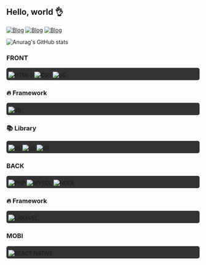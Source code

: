 ## Hello, world 👌


[![Blog](https://img.shields.io/badge/LinkedIn-0077B5?style=for-the-badge&logo=linkedin&logoColor=white)](https://www.linkedin.com/in/davivoltas) [![Blog](https://img.shields.io/badge/Gmail-D14836?style=for-the-badge&logo=gmail&logoColor=white)](mailto:davivoltas@gmail.com) [![Blog](https://img.shields.io/badge/dev.to-0A0A0A?style=for-the-badge&logo=dev.to&logoColor=white)](https://davivoltas.dev) 

![Anurag's GitHub stats](https://github-readme-stats.vercel.app/api?username=davivoltas&show_icons=true&theme=dark)

### FRONT

<div style="background-color:#333; padding: 5px; padding-top: 10px; border-radius: 5px; margin-bottom: 10px">
<img src="https://img.shields.io/badge/HTML5-E34F26?style=for-the-badge&logo=html5&logoColor=white" alt="HTML5">
<img src="https://img.shields.io/badge/CSS3-1572B6?style=for-the-badge&logo=css3&logoColor=white" alt="CSS">
<img src="https://img.shields.io/badge/JavaScript-F7DF1E?style=for-the-badge&logo=javascript&logoColor=black" alt="JS">
</div>

### 🔥 Framework

<div style="background-color:#333; padding: 5px; padding-top: 10px; border-radius: 5px; margin-bottom: 10px">
<img src="https://img.shields.io/badge/Vue.js-35495E?style=for-the-badge&logo=vue.js&logoColor=4FC08D" alt="JS">
</div>

### 📚 Library


<div style="background-color:#333; padding: 5px; padding-top: 10px; border-radius: 5px; margin-bottom: 20px">
<img src="https://img.shields.io/badge/jQuery-0769AD?style=for-the-badge&logo=jquery&logoColor=white" alt="JS">
<img src="https://img.shields.io/badge/Bootstrap-563D7C?style=for-the-badge&logo=bootstrap&logoColor=white" alt="JS">
<img src="https://img.shields.io/badge/Tailwind_CSS-38B2AC?style=for-the-badge&logo=tailwind-css&logoColor=white" alt="JS">
</div>

### BACK

<div style="background-color:#333; padding: 5px; padding-top: 10px; border-radius: 5px; margin-bottom: 20px">
<img src="https://img.shields.io/badge/PHP-777BB4?style=for-the-badge&logo=php&logoColor=white" alt="PHP">
<img src="https://img.shields.io/badge/MySQL-00000F?style=for-the-badge&logo=mysql&logoColor=white" alt="MYSQL">
<img src="https://img.shields.io/badge/Node.js-43853D?style=for-the-badge&logo=node.js&logoColor=white" alt="NODE">
</div>

### 🔥 Framework


<div style="background-color:#333; padding: 5px; padding-top: 10px; border-radius: 5px; margin-bottom: 20px">
<img src="https://img.shields.io/badge/Laravel-FF2D20?style=for-the-badge&logo=laravel&logoColor=white" alt="LARAVEL">
</div>

### MOBI

<div style="background-color:#333; padding: 5px; padding-top: 10px; border-radius: 5px; margin-bottom: 20px">
<img src="https://img.shields.io/badge/React_Native-20232A?style=for-the-badge&logo=react&logoColor=61DAFB" alt="REACT NATIVE">
</div>
